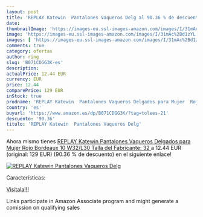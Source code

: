```yaml
---
layout: post
title: 'REPLAY Katewin  Pantalones Vaqueros Delg al 90.36 % de descuento'
date: 
thumbnailImage: 'https://images-eu.ssl-images-amazon.com/images/I/31mAc%2Bd1zYL._SL200_.jpg'
image: 'https://images-eu.ssl-images-amazon.com/images/I/31mAc%2Bd1zYL._SL200_.jpg'
images: [ 'https://images-eu.ssl-images-amazon.com/images/I/31mAc%2Bd1zYL._SL200_.jpg' ]
comments: true
category: ofertas
author: ring
slug: 'B071CDGG3K-es'
description:
actualPrice: 12.44 EUR
currency: EUR
price: 12.44
comparePrice: 129 EUR
inStock: true
prodname: 'REPLAY Katewin  Pantalones Vaqueros Delgados para Mujer  Rojo  Bordeaux 10  W32/L30  Talla del Fabricante: 32 '
country: 'es'
buyurl: 'https://www.amazon.es/dp/B071CDGG3K/?tag=tolees-21'
descuento: '90.36'
titulo: 'REPLAY Katewin  Pantalones Vaqueros Delg'
---
```


Ahora mismo tienes [REPLAY Katewin  Pantalones Vaqueros Delgados para Mujer  Rojo  Bordeaux 10  W32/L30  Talla del Fabricante: 32 ](https://www.amazon.es/dp/B071CDGG3K/?tag=tolees-21) a 12.44 EUR (original: 129 EUR) (90.36 %  de descuento) en el siguiente enlace!

[![REPLAY Katewin  Pantalones Vaqueros Delg](https://images-eu.ssl-images-amazon.com/images/I/31mAc%2Bd1zYL._SL200_.jpg)](https://www.amazon.es/dp/B071CDGG3K/?tag=tolees-21)

Características:


[Visítala!!!](https://www.amazon.es/dp/B071CDGG3K/?tag=tolees-21)

Links participate in Amazon Associate program and might generate a comission on qualifying sales
